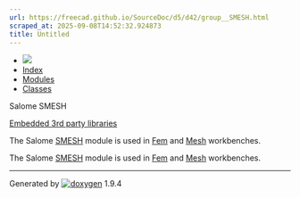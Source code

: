 ```yaml
---
url: https://freecad.github.io/SourceDoc/d5/d42/group__SMESH.html
scraped_at: 2025-09-08T14:52:32.924873
title: Untitled
---
```


  * [ ![](https://www.freecad.org/svg/logo-freecad.svg) ](https://freecadweb.org "FreeCAD")
  * [Index](../../index.html "Index")
  * [Modules](../../modules.html "Modules list")
  * [Classes](../../annotated.html "Annotated list")

Salome SMESH

[Embedded 3rd party libraries](../../d0/dd8/group__EMBEDDED.html)

The Salome [SMESH](../../d9/d7d/namespaceSMESH.html) module is used in
[Fem](../../dd/d72/namespaceFem.html) and
[Mesh](../../dc/d48/namespaceMesh.html "The namespace of the Mesh Application
layer library.") workbenches.

The Salome [SMESH](../../d9/d7d/namespaceSMESH.html) module is used in
[Fem](../../dd/d72/namespaceFem.html) and
[Mesh](../../dc/d48/namespaceMesh.html "The namespace of the Mesh Application
layer library.") workbenches.

* * *

Generated by
[![doxygen](../../doxygen.svg)](https://www.doxygen.org/index.html) 1.9.4

